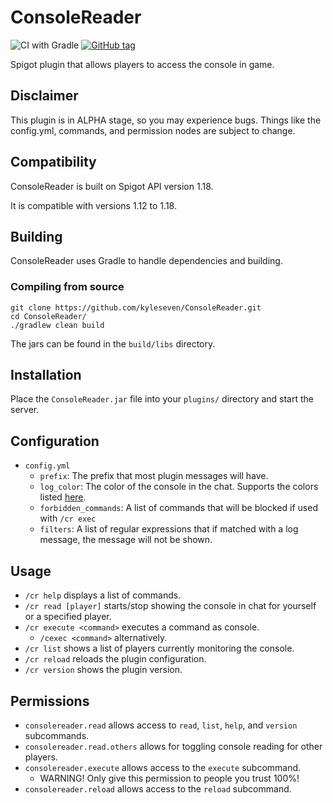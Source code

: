 # ConsoleReader

![CI with Gradle](https://github.com/kyleseven/ConsoleReader/workflows/CI%20with%20Gradle/badge.svg)
[![GitHub tag](https://img.shields.io/github/tag/kyleseven/ConsoleReader.svg)](https://GitHub.com/kyleseven/ConsoleReader/tags/)

Spigot plugin that allows players to access the console in game.

## Disclaimer
This plugin is in ALPHA stage, so you may experience bugs.
Things like the config.yml, commands, and permission nodes are subject to change.

## Compatibility
ConsoleReader is built on Spigot API version 1.18.

It is compatible with versions 1.12 to 1.18.

## Building

ConsoleReader uses Gradle to handle dependencies and building.

### Compiling from source

    git clone https://github.com/kyleseven/ConsoleReader.git
    cd ConsoleReader/
    ./gradlew clean build
    
The jars can be found in the `build/libs` directory.

## Installation

Place the `ConsoleReader.jar` file into your `plugins/` directory and start the server.

## Configuration

- `config.yml`
    - `prefix`: The prefix that most plugin messages will have.
    - `log_color`: The color of the console in the chat. Supports the colors listed [here](https://hub.spigotmc.org/javadocs/bukkit/org/bukkit/ChatColor.html).
    - `forbidden_commands`: A list of commands that will be blocked if used with `/cr exec`
    - `filters`: A list of regular expressions that if matched with a log message, the message will not be shown.

## Usage

- `/cr help` displays a list of commands.
- `/cr read [player]` starts/stop showing the console in chat for yourself or a specified player.
- `/cr execute <command>` executes a command as console.
    - `/cexec <command>` alternatively.
- `/cr list` shows a list of players currently monitoring the console.
- `/cr reload` reloads the plugin configuration.
- `/cr version` shows the plugin version.

## Permissions

- `consolereader.read` allows access to `read`, `list`, `help`, and `version` subcommands.
- `consolereader.read.others` allows for toggling console reading for other players.
- `consolereader.execute` allows access to the `execute` subcommand.
    - WARNING! Only give this permission to people you trust 100%!
- `consolereader.reload` allows access to the `reload` subcommand.

